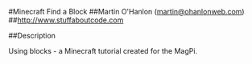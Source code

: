 #Minecraft Find a Block
##Martin O'Hanlon (martin@ohanlonweb.com)
##http://www.stuffaboutcode.com

##Description

Using blocks - a Minecraft tutorial created for the MagPi.